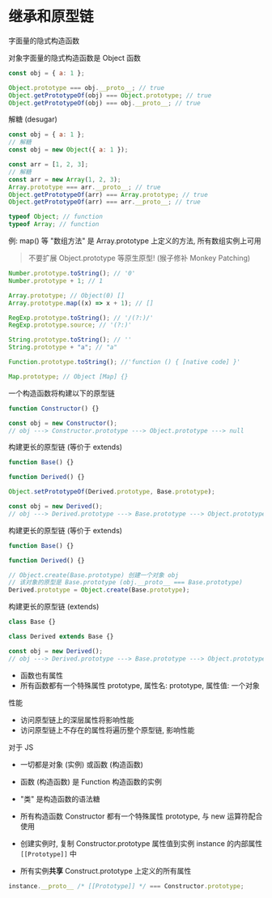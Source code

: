 # 继承和原型链

字面量的隐式构造函数

对象字面量的隐式构造函数是 Object 函数

```js
const obj = { a: 1 };

Object.prototype === obj.__proto__; // true
Object.getPrototypeOf(obj) === Object.prototype; // true
Object.getPrototypeOf(obj) === obj.__proto__; // true
```

解糖 (desugar)

```js
const obj = { a: 1 };
// 解糖
const obj = new Object({ a: 1 });

const arr = [1, 2, 3];
// 解糖
const arr = new Array(1, 2, 3);
Array.prototype === arr.__proto__; // true
Object.getPrototypeOf(arr) === Array.prototype; // true
Object.getPrototypeOf(arr) === arr.__proto__; // true

typeof Object; // function
typeof Array; // function
```

例: map() 等 "数组方法" 是 Array.prototype 上定义的方法, 所有数组实例上可用

> 不要扩展 Object.prototype 等原生原型! (猴子修补 Monkey Patching)

```js
Number.prototype.toString(); // '0'
Number.prototype + 1; // 1

Array.prototype; // Object(0) []
Array.prototype.map((x) => x + 1); // []

RegExp.prototype.toString(); // '/(?:)/'
RegExp.prototype.source; // '(?:)'

String.prototype.toString(); // ''
String.prototype + "a"; // "a"

Function.prototype.toString(); //'function () { [native code] }'

Map.prototype; // Object [Map] {}
```

一个构造函数将构建以下的原型链

```js
function Constructor() {}

const obj = new Constructor();
// obj ---> Constructor.prototype ---> Object.prototype ---> null
```

构建更长的原型链 (等价于 extends)

```js
function Base() {}

function Derived() {}

Object.setPrototypeOf(Derived.prototype, Base.prototype);

const obj = new Derived();
// obj ---> Derived.prototype ---> Base.prototype ---> Object.prototype ---> null
```

构建更长的原型链 (等价于 extends)

```js
function Base() {}

function Derived() {}

// Object.create(Base.prototype) 创建一个对象 obj
// 该对象的原型是 Base.prototype (obj.__proto__ === Base.prototype)
Derived.prototype = Object.create(Base.prototype);
```

构建更长的原型链 (extends)

```js
class Base {}

class Derived extends Base {}

const obj = new Derived();
// obj ---> Derived.prototype ---> Base.prototype ---> Object.prototype ---> null
```

- 函数也有属性
- 所有函数都有一个特殊属性 prototype, 属性名: prototype, 属性值: 一个对象

性能

- 访问原型链上的深层属性将影响性能
- 访问原型链上不存在的属性将遍历整个原型链, 影响性能

对于 JS

- 一切都是对象 (实例) 或函数 (构造函数)
- 函数 (构造函数) 是 Function 构造函数的实例
- "类" 是构造函数的语法糖

- 所有构造函数 Constructor 都有一个特殊属性 prototype, 与 new 运算符配合使用
- 创建实例时, 复制 Constructor.prototype 属性值到实例 instance 的内部属性 `[[Prototype]]` 中
- 所有实例**共享** Construct.prototype 上定义的所有属性

```js
instance.__proto__ /* [[Prototype]] */ === Constructor.prototype;
```
